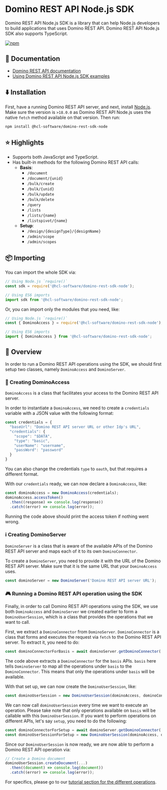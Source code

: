 # Domino REST API Node.js SDK

Domino REST API Node.js SDK is a library that can help Node.js developers to build applications that uses Domino REST API. Domino REST API Node.js SDK also supports TypeScript.

[![npm](https://nodei.co/npm/@hcl-software/domino-rest-sdk-node.png)](https://www.npmjs.com/package/@hcl-software/domino-rest-sdk-node)

## 📔 Documentation

- [Domino REST API documentation](https://opensource.hcltechsw.com/Domino-rest-api/index.html)
- [Using Domino REST API Node.js SDK examples](/samples/)

## ⬇️ Installation

First, have a running Domino REST API server, and next, install [Node.js](https://nodejs.org/en). Make sure the version is `>18.0.0` as Domino REST API Node.js uses the native `fetch` method available on that version. Then run:

```sh
npm install @hcl-software/domino-rest-sdk-node
```

## ⭐ Highlights

- Supports both JavaScript and TypeScript.
- Has built-in methods for the following Domino REST API calls:
  - **Basis**:
    - `/document`
    - `/document/{unid}`
    - `/bulk/create`
    - `/bulk/{unid}`
    - `/bulk/update`
    - `/bulk/delete`
    - `/query`
    - `/lists`
    - `/lists/{name}`
    - `/listspivot/{name}`
  - **Setup**:
    - `/design/{designType}/{designName}`
    - `/admin/scope`
    - `/admin/scopes`

## 📦 Importing

You can import the whole SDK via:

```javascript
// Using Node.js `require()`
const sdk = require('@hcl-software/domino-rest-sdk-node');

// Using ES6 imports
import sdk from '@hcl-software/domino-rest-sdk-node';
```

Or, you can import only the modules that you need, like:

```javascript
// Using Node.js `require()`
const { DominoAccess } = require('@hcl-software/domino-rest-sdk-node');

// Using ES6 imports
import { DominoAccess } from '@hcl-software/domino-rest-sdk-node';
```

## 🔬 Overview

In order to run a Domino REST API operations using the SDK, we should first setup two classes, namely `DominoAccess` and `DominoServer`.

### 👤 Creating DominoAccess

`DominoAccess` is a class that facilitates your access to the Domino REST API server.

In order to instantiate a `DominoAccess`, we need to create a `credentials` variable with a JSON value with the following format:

```javascript
const credentials = {
  "baseUrl": "Domino REST API server URL or other Idp's URL",
  "credentials": {
    "scope": "$DATA",
    "type": "basic",
    "userName": "username",
    "passWord": "password"
  }
}
```

You can also change the credentials `type` to `oauth`, but that requires a different format.

With our `credentials` ready, we can now declare a `DominoAccess`, like:

```javascript
const dominoAccess = new DominoAccess(credentials);
dominoAccess.accessToken()
  .then((response) => console.log(response))
  .catch((error) => console.log(error));
```

Running the code above should print the access token if nothing went wrong.

### ℹ️ Creating DominoServer

`DominoServer` is a class that is aware of the available APIs of the Domino REST API server and maps each of it to its own `DominoConnector`.

To create a `DominoServer`, you need to provide it with the URL of the Domino REST API server. Make sure that it is the same URL that your `DominoAccess` uses.

```javascript
const dominoServer = new DominoServer('Domino REST API server URL');
```

### 🎮 Running a Domino REST API operation using the SDK

Finally, in order to call Domino REST API operations using the SDK, we use both `DominoAccess` and `DominoServer` we created earlier to form a `DominoUserSession`, which is a class that provides the operations that we want to call.

First, we extract a `DominoConnector` from `DominoServer`. `DominoConnector` is a class that forms and executes the request via `fetch` to the Domino REST API server. To extract it, you need to do:

```javascript
const dominoConnectorForBasis = await dominoServer.getDominoConnector('basis');
```

The code above extracts a `DominoConnector` for the `basis` APIs. `basis` here tells `DominoServer` to map all the operations under `basis` to the `DominoConnector`. This means that only the operations under `basis` will be available.

With that set up, we can now create the `DominoUserSession`, like:

```javascript
const dominoUserSession = new DominoUserSession(dominoAccess, dominoConnectorForBasis);
```

We can now call `dominoUserSession` every time we want to execute an operation. Please take note that only operations available on `basis` will be callable with this `DominoUserSession`. If you want to perform operations on different APIs, let's say `setup`, you need to do the following:

```javascript
const dominoConnectorForSetup = await dominoServer.getDominoConnector('setup');
const dominoUserSessionForSetup = new DominoUserSession(dominoAccess, dominoConnectorForSetup);
```

Since our `DominoUserSession` is now ready, we are now able to perform a Domino REST API operation via:

```javascript
// Create a Domino document
dominoUserSession.createDocument(...)
  .then((document) => console.log(document))
  .catch((error) => console.log(error));
```

For specifics, please go to our [tutorial section for the different operations](/samples/Tutorials%20on%20Domino%20Operations/).

